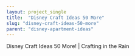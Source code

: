 ```yaml
---
layout: project_single
title:  "Disney Craft Ideas 50 More"
slug: "disney-craft-ideas-50-more"
parent: "disney-apartment-ideas"
---
```

Disney Craft Ideas 50 More! | Crafting in the Rain